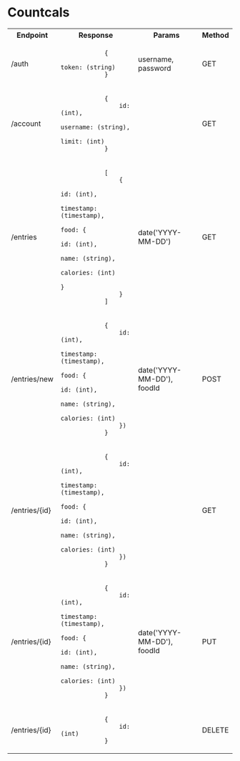 <h1>Countcals</h1>


<table>
	<tr>
		<th>Endpoint</th>
		<th>Response</th>
		<th>Params</th>
		<th>Method</th>
	</tr>
	<tr>
		<td>/auth</td>
		<td>
			<code>
			{
				token: (string)
			}
			</code>
		</td>
		<td>username, password</td>
		<td>GET</td>
	</tr>
	<tr>
		<td>/account</td>
		<td>
			<code>
			{
				id: (int),
				username: (string),
				limit: (int)
			}
			</code>
		</td>
		<td></td>
		<td>GET</td>
	</tr>
	<tr>
		<td>/entries</td>
		<td>
			<code>
			[
				{
					id: (int),
					timestamp: (timestamp),
					food: {
						id: (int),
						name: (string),
						calories: (int)
					}
				}	
			]
			</code>
		</td>
		<td>date('YYYY-MM-DD')</td>
		<td>GET</td>
	</tr>
	<tr>
		<td>/entries/new</td>
		<td>
			<code>
			{
				id: (int),
				timestamp: (timestamp),
				food: {
					id: (int),
					name: (string),
					calories: (int)
				})
			}
			</code>
		</td>
		<td>date('YYYY-MM-DD'), foodId</td>
		<td>POST</td>
	</tr>
	<tr>
		<td>/entries/{id}</td>
		<td>
			<code>
			{
				id: (int),
				timestamp: (timestamp),
				food: {
					id: (int),
					name: (string),
					calories: (int)
				})
			}
			</code>
		</td>
		<td></td>
		<td>GET</td>
	</tr>
	<tr>
		<td>/entries/{id}</td>
		<td>
			<code>
			{
				id: (int),
				timestamp: (timestamp),
				food: {
					id: (int),
					name: (string),
					calories: (int)
				})
			}
			</code>
		</td>
		<td>date('YYYY-MM-DD'), foodId</td>
		<td>PUT</td>
	</tr>
	<tr>
		<td>/entries/{id}</td>
		<td>
			<code>
			{
				id: (int)
			}
			</code>
		</td>
		<td></td>
		<td>DELETE</td>
	</tr>
</table>